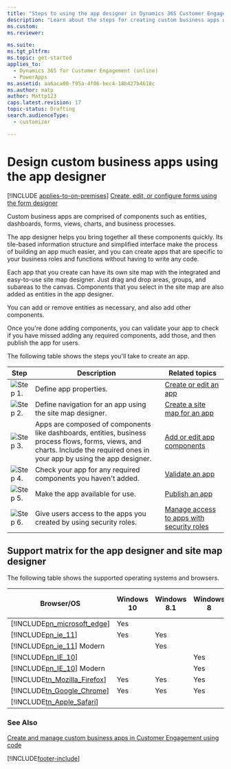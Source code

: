 ```yaml
---
title: "Steps to using the app designer in Dynamics 365 Customer Engagement (on-premises)"
description: "Learn about the steps for creating custom business apps with the app designer. Quickly bring together components such as entities, dashboards, and forms."
ms.custom: 
ms.reviewer: 

ms.suite: 
ms.tgt_pltfrm: 
ms.topic: get-started
applies_to: 
  - Dynamics 365 for Customer Engagement (online)
  - PowerApps
ms.assetid: aa6aca00-f95a-4f06-bec4-18b427b4618c
ms.author: matp
author: Mattp123
caps.latest.revision: 17
topic-status: Drafting
search.audienceType: 
  - customizer

---
```


# Design custom business apps using the app designer

[!INCLUDE [applies-to-on-premises](../includes/applies-to-on-premises.md)] [Create, edit, or configure forms using the form designer](/powerapps/maker/model-driven-apps/create-and-edit-forms)

Custom business apps are comprised of components such as entities, dashboards, forms, views, charts, and business processes.  

 The app designer helps you bring together all these components quickly. Its tile-based information structure and simplified interface make the process of building an app much easier, and you can create apps that are specific to your business roles and functions without having to write any code.  

 Each app that you create can have its own site map with the integrated and easy-to-use site map designer.  Just drag and drop areas, groups, and subareas to the canvas. Components that you select in the site map are also added as entities in the app designer.  

 You can add or remove entities as necessary, and also add other components.  

 Once you're done adding components, you can validate your app to check if you have missed adding any required components, add those, and then publish the app for users.  

 The following table shows the steps you'll take to create an app.  

|Step|Description|Related topics|  
|----------|-----------------|--------------------|  
|![Step 1.](../customize/media/walkthrough-green-1.png "Step 1")|Define app properties.|[Create or edit an app](../customize/create-edit-app.md)|  
|![Step 2.](../customize/media/walkthrough-green-2.png "Step 2")|Define navigation for an app using the site map designer.|[Create a site map for an app](../customize/create-site-map-app.md)|  
|![Step 3.](../customize/media/walkthrough-green-3.png "Step 3")|Apps are composed of components like dashboards, entities, business process flows, forms, views, and charts. Include the required ones in your app by using the app designer.|[Add or edit app components](../customize/add-edit-app-components.md)|  
|![Step 4.](../customize/media/walkthrough-green-4.png "Step 4")|Check your app for any required components you haven't added.|[Validate an app](../customize/validate-app.md)|  
|![Step 5.](../customize/media/walkthrough-green-5.png "Step 5")|Make the app available for use.|[Publish an app](../customize/publish-an-app.md)|  
|![Step 6.](../customize/media/walkthrough-green-6.png "Step 6")|Give users access to the apps you created by using security roles.|[Manage access to apps with security roles](../customize/manage-access-apps-security-roles.md)|  

## Support matrix for the app designer and site map designer  
 The following table shows the supported operating systems and browsers.  


|                            Browser/OS                             | Windows 10 | Windows 8.1 | Windows 8 | Mac OS X |
|-------------------------------------------------------------------|------------|-------------|-----------|----------|
|  [!INCLUDE[pn_microsoft_edge](../includes/pn-microsoft-edge.md)]  |    Yes     |             |           |          |
|           [!INCLUDE[pn_ie_11](../includes/pn-ie-11.md)]           |    Yes     |     Yes     |           |          |
|       [!INCLUDE[pn_ie_11](../includes/pn-ie-11.md)] Modern        |            |     Yes     |           |          |
|           [!INCLUDE[pn_IE_10](../includes/pn-ie-10.md)]           |            |             |    Yes    |          |
|       [!INCLUDE[pn_IE_10](../includes/pn-ie-10.md)] Modern        |            |             |    Yes    |          |
| [!INCLUDE[tn_Mozilla_Firefox](../includes/tn-mozilla-firefox.md)] |    Yes     |     Yes     |    Yes    |          |
|   [!INCLUDE[tn_Google_Chrome](../includes/tn-google-chrome.md)]   |    Yes     |     Yes     |    Yes    |          |
|    [!INCLUDE[tn_Apple_Safari](../includes/tn-apple-safari.md)]    |            |             |           |   Yes    |

### See Also  
 <!-- [Business apps in Dynamics 365 for Customer Engagement](../basics/business-apps-dynamics-365.md) -->
 [Create and manage custom business apps in Customer Engagement using code](../developer/create-manage-custom-business-apps-using-code.md) 


[!INCLUDE[footer-include](../../../includes/footer-banner.md)]
